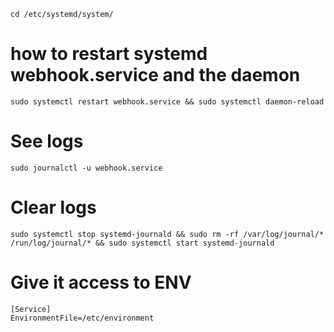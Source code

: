 ```
cd /etc/systemd/system/
```

# how to restart systemd webhook.service and the daemon

```
sudo systemctl restart webhook.service && sudo systemctl daemon-reload
```

# See logs

```
sudo journalctl -u webhook.service
```


# Clear logs

```
sudo systemctl stop systemd-journald && sudo rm -rf /var/log/journal/* /run/log/journal/* && sudo systemctl start systemd-journald

```

# Give it access to ENV
```
[Service]
EnvironmentFile=/etc/environment
```

